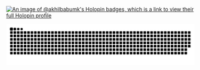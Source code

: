 [![An image of @akhilbabumk's Holopin badges, which is a link to view their full Holopin profile](https://holopin.me/akhilbabumk)](https://holopin.io/@akhilbabumk)

<div align="center">
  <a href="https://1999azzar.github.io/1999AZZAR/">
  <img  src="https://github.com/1999AZZAR/1999AZZAR/blob/main/resources/img/grid-snake.svg"
       alt="snake" /></a>
</div>
